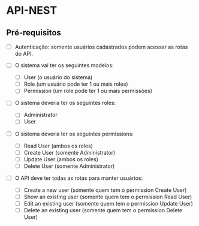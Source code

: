 # API-NEST

## Pré-requisitos

- [ ] Autenticação: somente usuários cadastrados podem acessar as rotas do API.

- [ ] O sistema vai ter os seguintes modelos:
  - [ ] User (o usuário do sistema)
  - [ ] Role (um usuário pode ter 1 ou mais roles)
  - [ ] Permission (um role pode ter 1 ou mais permissões)

- [ ] O sistema deveria ter os seguintes roles:
  - [ ] Administrator
  - [ ] User

- [ ] O sistema deveria ter os seguintes permissions:
  - [ ] Read User (ambos os roles)
  - [ ] Create User (somente Administrator)
  - [ ] Update User (ambos os roles)
  - [ ] Delete User (somente Administrator)

- [ ] O API deve ter todas as rotas para manter usuários:
  - [ ] Create a new user (somente quem tem o permission Create User)
  - [ ] Show an existing user (somente quem tem o permission Read User)
  - [ ] Edit an existing user (somente quem tem o permission Update User)
  - [ ] Delete an existing user (somente quem tem o permission Delete User)